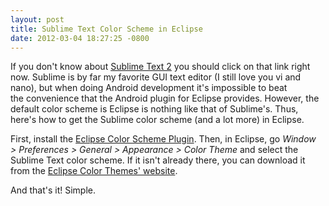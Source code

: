 ```yaml
---
layout: post
title: Sublime Text Color Scheme in Eclipse
date: 2012-03-04 18:27:25 -0800
---
```


If you don't know about <a title="Best text editor ever." href="http://www.sublimetext.com/2">Sublime Text 2</a> you should click on that link right now. Sublime is by far my favorite GUI text editor (I still love you vi and nano), but when doing Android development it's impossible to beat the convenience that the Android plugin for Eclipse provides. However, the default color scheme is Eclipse is nothing like that of Sublime's. Thus, here's how to get the Sublime color scheme (and a lot more) in Eclipse.

First, install the <a href="http://www.eclipsecolorthemes.org/?view=plugin">Eclipse Color Scheme Plugin</a>. Then, in Eclipse, go <em>Window &gt; Preferences &gt; General &gt; Appearance &gt; Color Theme </em>and select the Sublime Text color scheme. If it isn't already there, you can download it from the <a href="http://www.eclipsecolorthemes.org/?view=theme&amp;id=66">Eclipse Color Themes' website</a>.

And that's it! Simple.
